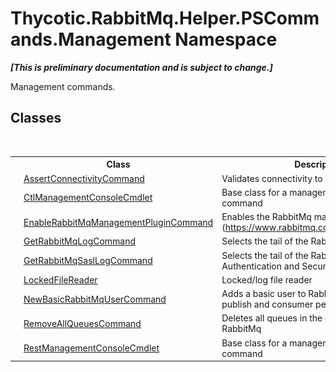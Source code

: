 # Thycotic.RabbitMq.Helper.PSCommands.Management Namespace
 _**\[This is preliminary documentation and is subject to change.\]**_

Management commands.


## Classes
&nbsp;<table><tr><th></th><th>Class</th><th>Description</th></tr><tr><td>![Public class](media/pubclass.gif "Public class")![Code example](media/CodeExample.png "Code example")</td><td><a href="T_Thycotic_RabbitMq_Helper_PSCommands_Management_AssertConnectivityCommand">AssertConnectivityCommand</a></td><td>
Validates connectivity to RabbitMq</td></tr><tr><td>![Public class](media/pubclass.gif "Public class")</td><td><a href="T_Thycotic_RabbitMq_Helper_PSCommands_Management_CtlManagementConsoleCmdlet">CtlManagementConsoleCmdlet</a></td><td>
Base class for a management console command</td></tr><tr><td>![Public class](media/pubclass.gif "Public class")![Code example](media/CodeExample.png "Code example")</td><td><a href="T_Thycotic_RabbitMq_Helper_PSCommands_Management_EnableRabbitMqManagementPluginCommand">EnableRabbitMqManagementPluginCommand</a></td><td>
Enables the RabbitMq management plugin (https://www.rabbitmq.com/management.html)</td></tr><tr><td>![Public class](media/pubclass.gif "Public class")![Code example](media/CodeExample.png "Code example")</td><td><a href="T_Thycotic_RabbitMq_Helper_PSCommands_Management_GetRabbitMqLogCommand">GetRabbitMqLogCommand</a></td><td>
Selects the tail of the RabbitMq log</td></tr><tr><td>![Public class](media/pubclass.gif "Public class")![Code example](media/CodeExample.png "Code example")</td><td><a href="T_Thycotic_RabbitMq_Helper_PSCommands_Management_GetRabbitMqSaslLogCommand">GetRabbitMqSaslLogCommand</a></td><td>
Selects the tail of the RabbitMq Simple Authentication and Security Layer (SASL) log</td></tr><tr><td>![Public class](media/pubclass.gif "Public class")</td><td><a href="T_Thycotic_RabbitMq_Helper_PSCommands_Management_LockedFileReader">LockedFileReader</a></td><td>
Locked/log file reader</td></tr><tr><td>![Public class](media/pubclass.gif "Public class")![Code example](media/CodeExample.png "Code example")</td><td><a href="T_Thycotic_RabbitMq_Helper_PSCommands_Management_NewBasicRabbitMqUserCommand">NewBasicRabbitMqUserCommand</a></td><td>
Adds a basic user to RabbitMq. This used has publish and consumer permissions</td></tr><tr><td>![Public class](media/pubclass.gif "Public class")![Code example](media/CodeExample.png "Code example")</td><td><a href="T_Thycotic_RabbitMq_Helper_PSCommands_Management_RemoveAllQueuesCommand">RemoveAllQueuesCommand</a></td><td>
Deletes all queues in the current instance of RabbitMq</td></tr><tr><td>![Public class](media/pubclass.gif "Public class")</td><td><a href="T_Thycotic_RabbitMq_Helper_PSCommands_Management_RestManagementConsoleCmdlet">RestManagementConsoleCmdlet</a></td><td>
Base class for a management console command</td></tr></table>&nbsp;
